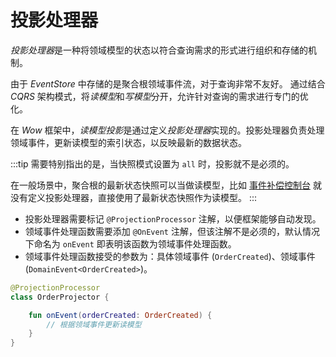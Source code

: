 # 投影处理器

*投影处理器*是一种将领域模型的状态以符合查询需求的形式进行组织和存储的机制。

由于 _EventStore_ 中存储的是聚合根领域事件流，对于查询非常不友好。
通过结合 _CQRS_ 架构模式，将*读模型*和*写模型*分开，允许针对查询的需求进行专门的优化。

在 _Wow_ 框架中，*读模型投影*是通过定义*投影处理器*实现的。投影处理器负责处理领域事件，更新读模型的索引状态，以反映最新的数据状态。

:::tip
需要特别指出的是，当快照模式设置为 `all` 时，投影就不是必须的。

在一般场景中，聚合根的最新状态快照可以当做读模型，比如 [事件补偿控制台](./event-compensation) 就没有定义投影处理器，直接使用了最新状态快照作为读模型。
:::

- 投影处理器需要标记 `@ProjectionProcessor` 注解，以便框架能够自动发现。
- 领域事件处理函数需要添加 `@OnEvent` 注解，但该注解不是必须的，默认情况下命名为 `onEvent` 即表明该函数为领域事件处理函数。
- 领域事件处理函数接受的参数为：具体领域事件 (`OrderCreated`)、领域事件 (`DomainEvent<OrderCreated>`)。

```kotlin
@ProjectionProcessor
class OrderProjector {

    fun onEvent(orderCreated: OrderCreated) {
        // 根据领域事件更新读模型
    }
}
```